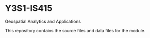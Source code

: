 # Y3S1-IS415

Geospatial Analytics and Applications

This repository contains the source files and data files for the module.